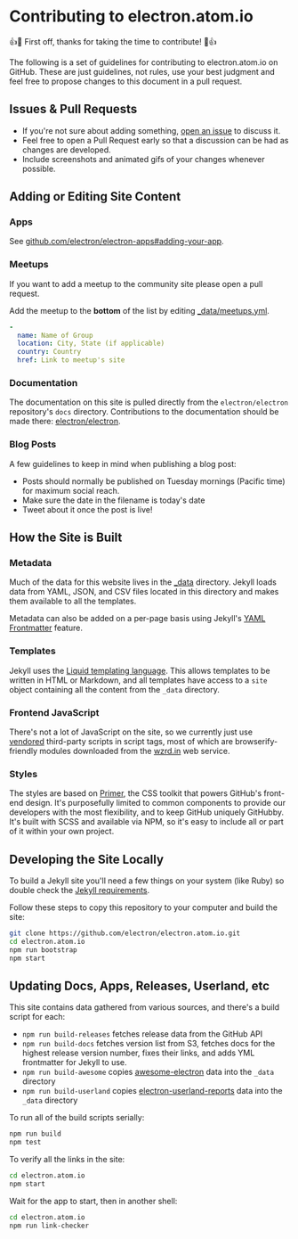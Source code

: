 # Contributing to electron.atom.io

:+1::tada: First off, thanks for taking the time to contribute! :tada::+1:

The following is a set of guidelines for contributing to electron.atom.io on GitHub. These are just guidelines, not rules, use your best judgment and feel free to propose changes to this document in a pull request.

## Issues & Pull Requests

* If you're not sure about adding something, [open an issue](https://github.com/electron/electron.atom.io/issues/new) to discuss it.
* Feel free to open a Pull Request early so that a discussion can be had as changes are developed.
* Include screenshots and animated gifs of your changes whenever possible.

## Adding or Editing Site Content

### Apps

See [github.com/electron/electron-apps#adding-your-app](https://github.com/electron/electron-apps#adding-your-app).

### Meetups

If you want to add a meetup to the community site please open a pull request.

Add the meetup to the **bottom** of the list by editing [_data/meetups.yml](/_data/meetups.yml).

```yml
-
  name: Name of Group
  location: City, State (if applicable)
  country: Country
  href: Link to meetup's site
```

### Documentation

The documentation on this site is pulled directly from the `electron/electron` repository's `docs` directory. Contributions to the documentation should be made there: [electron/electron](https://github.com/electron/electron/tree/master/docs).

### Blog Posts

A few guidelines to keep in mind when publishing a blog post:

* Posts should normally be published on Tuesday mornings (Pacific time) for maximum social reach.
* Make sure the date in the filename is today's date
* Tweet about it once the post is live!

## How the Site is Built

### Metadata

Much of the data for this website lives in the [_data](_data) directory. Jekyll loads data from YAML, JSON, and CSV files located in this directory and makes them available to all the templates.

Metadata can also be added on a per-page basis using Jekyll's [YAML Frontmatter](https://jekyllrb.com/docs/frontmatter/) feature.

### Templates

Jekyll uses the [Liquid templating language](https://wiki.github.com/shopify/liquid/liquid-for-designers).
This allows templates to be written in HTML or Markdown, and all templates have access to a `site`
object containing all the content from the `_data` directory.

### Frontend JavaScript

There's not a lot of JavaScript on the site, so we currently just use
[vendored](js/vendor) third-party scripts in script tags, most of which are
browserify-friendly modules downloaded from the [wzrd.in](https://wzrd.in/) web service.

### Styles

The styles are based on [Primer](https://github.com/primer/primer-css), the CSS toolkit that powers GitHub's front-end design.  It's purposefully limited to common components to provide our developers with the most flexibility, and to keep GitHub uniquely GitHubby. It's built with SCSS and available via NPM, so it's easy to include all or part of it within your own project.

## Developing the Site Locally

To build a Jekyll site you'll need a few things on your system (like Ruby) so double check the [Jekyll requirements](https://jekyllrb.com/docs/installation/#requirements).

Follow these steps to copy this repository to your computer and build the site:

```bash
git clone https://github.com/electron/electron.atom.io.git
cd electron.atom.io
npm run bootstrap
npm start
```

## Updating Docs, Apps, Releases, Userland, etc

This site contains data gathered from various sources, and there's a build script for each:

- `npm run build-releases` fetches release data from the GitHub API
- `npm run build-docs` fetches version list from S3, fetches docs for the highest release version number, fixes their links, and adds YML frontmatter for Jekyll to use.
- `npm run build-awesome` copies [awesome-electron](https://github.com/sindresorhus/awesome-electron/blob/npm-module/contributing.md#building-and-publishing-the-npm-package) data into the `_data` directory
- `npm run build-userland` copies [electron-userland-reports](https://github.com/electron/electron-userland-reports) data into the `_data` directory

To run all of the build scripts serially:

```sh
npm run build
npm test
```

To verify all the links in the site:

```sh
cd electron.atom.io
npm start
```

Wait for the app to start, then in another shell:

```sh
cd electron.atom.io
npm run link-checker
```
